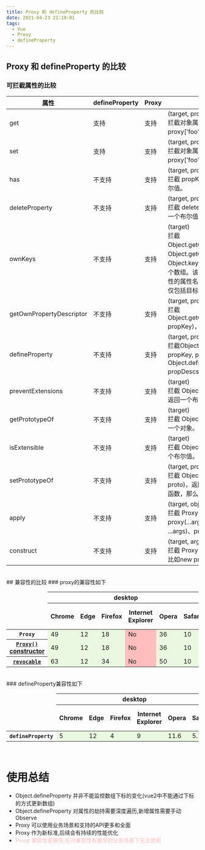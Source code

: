 ```yaml
---
title: Proxy 和 defineProperty 的比较
date: 2021-04-23 21:19:01
tags: 
  - Vue
  - Proxy
  - defineProperty
---
```


## Proxy 和 defineProperty 的比较

### 可拦截属性的比较
| 属性        | defineProperty | Proxy    | 描述      |
| ----------- | ----------- | ----------- | --------- |
| get         | 支持        | 支持        | (target, propKey, receiver)<br/>拦截对象属性的读取，比如 proxy.foo 和proxy['foo']。 |
| set         | 支持        | 支持        | (target, propKey, value, receiver)<br/>拦截对象属性的设置，比如proxy.foo = v 或 proxy['foo'] = v，返回一个布尔值。 |
| has         | 不支持      | 支持        | (target, propKey)<br/>拦截 propKey in proxy 的操作，返回一个布尔值。 |
| deleteProperty | 不支持   | 支持        | (target, propKey)<br/>拦截 delete proxy[propKey] 的操作，返回一个布尔值。 |
| ownKeys     | 不支持      | 支持        | (target)<br/>拦截Object.getOwnPropertyNames(proxy)、Object.getOwnPropertySymbols(proxy)、Object.keys(proxy)、for...in循环，返回一个数组。该方法返回目标对象所有自身的属性的属性名，而 Object.keys() 的返回结果仅包括目标对象自身的可遍历属性。 |
| getOwnPropertyDescriptor | 不支持      | 支持        | (target, propKey)<br/>拦截Object.getOwnPropertyDescriptor(proxy, propKey)，返回属性的描述对象。 |
| defineProperty | 不支持      | 支持        | (target, propKey, propDesc)<br/>拦截Object.defineProperty(proxy, propKey, propDesc）、Object.defineProperties(proxy, propDescs)，返回一个布尔值。 |
| preventExtensions | 不支持      | 支持        | (target)<br/>拦截 Object.preventExtensions(proxy)，返回一个布尔值。 |
| getPrototypeOf | 不支持      | 支持        | (target)<br/>拦截 Object.getPrototypeOf(proxy)，返回一个对象。 |
| isExtensible   | 不支持      | 支持        | (target)<br/>拦截 Object.isExtensible(proxy)，返回一个布尔值。 |
| setPrototypeOf | 不支持      | 支持        | (target, proto)<br/>拦截 Object.setPrototypeOf(proxy, proto)，返回一个布尔值。如果目标对象是函数，那么还有两种额外操作可以拦截。 |
| apply          | 不支持      | 支持        | (target, object, args)<br/>拦截 Proxy 实例作为函数调用的操作，比如proxy(...args)、proxy.call(object, ...args)、proxy.apply(...)。 |
| construct      | 不支持      | 支持        | (target, args)<br/>拦截 Proxy 实例作为构造函数调用的操作，比如new proxy(...args)。 |

<br />
## 兼容性的比较
<style type="text/css">
	.bc-table-web .bc-browser-name, .bc-table-web .bc-level-yes, .bc-table-web .bc-level-no, .bc-history-link, abbr.only-icon {
		display: none
	}
	.bc-supports-yes {
		background-color: #ebf8e1;
	}
	.bc-supports-no {
		background-color: #ffbdbd;
	}
</style>
### proxy的兼容性如下
<table class="bc-table bc-table-web"><thead><tr class="bc-platforms"><td></td><th class="bc-platform-desktop" colspan="6"><span>desktop</span></th><th class="bc-platform-mobile" colspan="6"><span>mobile</span></th><th class="bc-platform-server" colspan="1"><span>server</span></th></tr><tr class="bc-browsers"><td></td><th class="bc-browser-chrome"><span class="bc-head-txt-label bc-head-icon-chrome">Chrome</span></th><th class="bc-browser-edge"><span class="bc-head-txt-label bc-head-icon-edge">Edge</span></th><th class="bc-browser-firefox"><span class="bc-head-txt-label bc-head-icon-firefox">Firefox</span></th><th class="bc-browser-ie"><span class="bc-head-txt-label bc-head-icon-ie">Internet Explorer</span></th><th class="bc-browser-opera"><span class="bc-head-txt-label bc-head-icon-opera">Opera</span></th><th class="bc-browser-safari"><span class="bc-head-txt-label bc-head-icon-safari">Safari</span></th><th class="bc-browser-webview_android"><span class="bc-head-txt-label bc-head-icon-webview_android">WebView Android</span></th><th class="bc-browser-chrome_android"><span class="bc-head-txt-label bc-head-icon-chrome_android">Chrome Android</span></th><th class="bc-browser-firefox_android"><span class="bc-head-txt-label bc-head-icon-firefox_android">Firefox for Android</span></th><th class="bc-browser-opera_android"><span class="bc-head-txt-label bc-head-icon-opera_android">Opera Android</span></th><th class="bc-browser-safari_ios"><span class="bc-head-txt-label bc-head-icon-safari_ios">Safari on iOS</span></th><th class="bc-browser-samsunginternet_android"><span class="bc-head-txt-label bc-head-icon-samsunginternet_android">Samsung Internet</span></th><th class="bc-browser-nodejs"><span class="bc-head-txt-label bc-head-icon-nodejs">Node.js</span></th></tr></thead><tbody><tr><th scope="row"><div class="bc-table-row-header"><code>Proxy</code></div></th><td class="bc-browser-chrome bc-supports-yes " aria-expanded="false" title="Released 2016-03-02"><span class="bc-browser-name">Chrome</span><abbr class="bc-level-yes only-icon" title="Full support"><span>Full support</span></abbr>49<div class="bc-icons"></div></td><td class="bc-browser-edge bc-supports-yes " aria-expanded="false" title="Released 2015-07-28"><span class="bc-browser-name">Edge</span><abbr class="bc-level-yes only-icon" title="Full support"><span>Full support</span></abbr>12<div class="bc-icons"></div></td><td class="bc-browser-firefox bc-supports-yes " aria-expanded="false" title="Released 2013-01-08"><span class="bc-browser-name">Firefox</span><abbr class="bc-level-yes only-icon" title="Full support"><span>Full support</span></abbr>18<div class="bc-icons"></div></td><td class="bc-browser-ie bc-supports-no " aria-expanded="false"><span class="bc-browser-name">Internet Explorer</span><abbr class="bc-level-no only-icon" title="No support"><span>No support</span></abbr>No<div class="bc-icons"></div></td><td class="bc-browser-opera bc-supports-yes " aria-expanded="false" title="Released 2016-03-15"><span class="bc-browser-name">Opera</span><abbr class="bc-level-yes only-icon" title="Full support"><span>Full support</span></abbr>36<div class="bc-icons"></div></td><td class="bc-browser-safari bc-supports-yes " aria-expanded="false" title="Released 2016-09-20"><span class="bc-browser-name">Safari</span><abbr class="bc-level-yes only-icon" title="Full support"><span>Full support</span></abbr>10<div class="bc-icons"></div></td><td class="bc-browser-webview_android bc-supports-yes " aria-expanded="false" title="Released 2016-03-09"><span class="bc-browser-name">WebView Android</span><abbr class="bc-level-yes only-icon" title="Full support"><span>Full support</span></abbr>49<div class="bc-icons"></div></td><td class="bc-browser-chrome_android bc-supports-yes " aria-expanded="false" title="Released 2016-03-09"><span class="bc-browser-name">Chrome Android</span><abbr class="bc-level-yes only-icon" title="Full support"><span>Full support</span></abbr>49<div class="bc-icons"></div></td><td class="bc-browser-firefox_android bc-supports-yes " aria-expanded="false" title="Released 2013-01-08"><span class="bc-browser-name">Firefox for Android</span><abbr class="bc-level-yes only-icon" title="Full support"><span>Full support</span></abbr>18<div class="bc-icons"></div></td><td class="bc-browser-opera_android bc-supports-yes " aria-expanded="false" title="Released 2016-03-31"><span class="bc-browser-name">Opera Android</span><abbr class="bc-level-yes only-icon" title="Full support"><span>Full support</span></abbr>36<div class="bc-icons"></div></td><td class="bc-browser-safari_ios bc-supports-yes " aria-expanded="false" title="Released 2016-09-13"><span class="bc-browser-name">Safari on iOS</span><abbr class="bc-level-yes only-icon" title="Full support"><span>Full support</span></abbr>10<div class="bc-icons"></div></td><td class="bc-browser-samsunginternet_android bc-supports-yes " aria-expanded="false" title="Released 2016-12-15"><span class="bc-browser-name">Samsung Internet</span><abbr class="bc-level-yes only-icon" title="Full support"><span>Full support</span></abbr>5.0<div class="bc-icons"></div></td><td class="bc-browser-nodejs bc-supports-yes " aria-expanded="false" title="Released 2016-04-26"><span class="bc-browser-name">Node.js</span><abbr class="bc-level-yes only-icon" title="Full support"><span>Full support</span></abbr>6.0.0<div class="bc-icons"></div></td></tr><tr><th scope="row"><a href="/en-US/docs/Web/JavaScript/Reference/Global_Objects/Proxy/Proxy" class="bc-table-row-header"><span><code>Proxy()</code> constructor</span></a></th><td class="bc-browser-chrome bc-supports-yes " aria-expanded="false" title="Released 2016-03-02"><span class="bc-browser-name">Chrome</span><abbr class="bc-level-yes only-icon" title="Full support"><span>Full support</span></abbr>49<div class="bc-icons"></div></td><td class="bc-browser-edge bc-supports-yes " aria-expanded="false" title="Released 2015-07-28"><span class="bc-browser-name">Edge</span><abbr class="bc-level-yes only-icon" title="Full support"><span>Full support</span></abbr>12<div class="bc-icons"></div></td><td class="bc-browser-firefox bc-supports-yes " aria-expanded="false" title="Released 2013-01-08"><span class="bc-browser-name">Firefox</span><abbr class="bc-level-yes only-icon" title="Full support"><span>Full support</span></abbr>18<div class="bc-icons"></div></td><td class="bc-browser-ie bc-supports-no " aria-expanded="false"><span class="bc-browser-name">Internet Explorer</span><abbr class="bc-level-no only-icon" title="No support"><span>No support</span></abbr>No<div class="bc-icons"></div></td><td class="bc-browser-opera bc-supports-yes " aria-expanded="false" title="Released 2016-03-15"><span class="bc-browser-name">Opera</span><abbr class="bc-level-yes only-icon" title="Full support"><span>Full support</span></abbr>36<div class="bc-icons"></div></td><td class="bc-browser-safari bc-supports-yes " aria-expanded="false" title="Released 2016-09-20"><span class="bc-browser-name">Safari</span><abbr class="bc-level-yes only-icon" title="Full support"><span>Full support</span></abbr>10<div class="bc-icons"></div></td><td class="bc-browser-webview_android bc-supports-yes " aria-expanded="false" title="Released 2016-03-09"><span class="bc-browser-name">WebView Android</span><abbr class="bc-level-yes only-icon" title="Full support"><span>Full support</span></abbr>49<div class="bc-icons"></div></td><td class="bc-browser-chrome_android bc-supports-yes " aria-expanded="false" title="Released 2016-03-09"><span class="bc-browser-name">Chrome Android</span><abbr class="bc-level-yes only-icon" title="Full support"><span>Full support</span></abbr>49<div class="bc-icons"></div></td><td class="bc-browser-firefox_android bc-supports-yes " aria-expanded="false" title="Released 2013-01-08"><span class="bc-browser-name">Firefox for Android</span><abbr class="bc-level-yes only-icon" title="Full support"><span>Full support</span></abbr>18<div class="bc-icons"></div></td><td class="bc-browser-opera_android bc-supports-yes " aria-expanded="false" title="Released 2016-03-31"><span class="bc-browser-name">Opera Android</span><abbr class="bc-level-yes only-icon" title="Full support"><span>Full support</span></abbr>36<div class="bc-icons"></div></td><td class="bc-browser-safari_ios bc-supports-yes " aria-expanded="false" title="Released 2016-09-13"><span class="bc-browser-name">Safari on iOS</span><abbr class="bc-level-yes only-icon" title="Full support"><span>Full support</span></abbr>10<div class="bc-icons"></div></td><td class="bc-browser-samsunginternet_android bc-supports-yes " aria-expanded="false" title="Released 2016-12-15"><span class="bc-browser-name">Samsung Internet</span><abbr class="bc-level-yes only-icon" title="Full support"><span>Full support</span></abbr>5.0<div class="bc-icons"></div></td><td class="bc-browser-nodejs bc-supports-yes " aria-expanded="false" title="Released 2016-04-26"><span class="bc-browser-name">Node.js</span><abbr class="bc-level-yes only-icon" title="Full support"><span>Full support</span></abbr>6.0.0<div class="bc-icons"></div></td></tr><tr><th scope="row"><a href="/en-US/docs/Web/JavaScript/Reference/Global_Objects/Proxy/revocable" class="bc-table-row-header"><code>revocable</code></a></th><td class="bc-browser-chrome bc-supports-yes " aria-expanded="false" title="Released 2017-12-06"><span class="bc-browser-name">Chrome</span><abbr class="bc-level-yes only-icon" title="Full support"><span>Full support</span></abbr>63<div class="bc-icons"></div></td><td class="bc-browser-edge bc-supports-yes " aria-expanded="false" title="Released 2015-07-28"><span class="bc-browser-name">Edge</span><abbr class="bc-level-yes only-icon" title="Full support"><span>Full support</span></abbr>12<div class="bc-icons"></div></td><td class="bc-browser-firefox bc-supports-yes " aria-expanded="false" title="Released 2014-12-01"><span class="bc-browser-name">Firefox</span><abbr class="bc-level-yes only-icon" title="Full support"><span>Full support</span></abbr>34<div class="bc-icons"></div></td><td class="bc-browser-ie bc-supports-no " aria-expanded="false"><span class="bc-browser-name">Internet Explorer</span><abbr class="bc-level-no only-icon" title="No support"><span>No support</span></abbr>No<div class="bc-icons"></div></td><td class="bc-browser-opera bc-supports-yes " aria-expanded="false" title="Released 2018-01-04"><span class="bc-browser-name">Opera</span><abbr class="bc-level-yes only-icon" title="Full support"><span>Full support</span></abbr>50<div class="bc-icons"></div></td><td class="bc-browser-safari bc-supports-yes " aria-expanded="false" title="Released 2016-09-20"><span class="bc-browser-name">Safari</span><abbr class="bc-level-yes only-icon" title="Full support"><span>Full support</span></abbr>10<div class="bc-icons"></div></td><td class="bc-browser-webview_android bc-supports-yes " aria-expanded="false" title="Released 2017-12-05"><span class="bc-browser-name">WebView Android</span><abbr class="bc-level-yes only-icon" title="Full support"><span>Full support</span></abbr>63<div class="bc-icons"></div></td><td class="bc-browser-chrome_android bc-supports-yes " aria-expanded="false" title="Released 2017-12-05"><span class="bc-browser-name">Chrome Android</span><abbr class="bc-level-yes only-icon" title="Full support"><span>Full support</span></abbr>63<div class="bc-icons"></div></td><td class="bc-browser-firefox_android bc-supports-yes " aria-expanded="false" title="Released 2014-12-01"><span class="bc-browser-name">Firefox for Android</span><abbr class="bc-level-yes only-icon" title="Full support"><span>Full support</span></abbr>34<div class="bc-icons"></div></td><td class="bc-browser-opera_android bc-supports-yes " aria-expanded="false" title="Released 2018-05-14"><span class="bc-browser-name">Opera Android</span><abbr class="bc-level-yes only-icon" title="Full support"><span>Full support</span></abbr>46<div class="bc-icons"></div></td><td class="bc-browser-safari_ios bc-supports-yes " aria-expanded="false" title="Released 2016-09-13"><span class="bc-browser-name">Safari on iOS</span><abbr class="bc-level-yes only-icon" title="Full support"><span>Full support</span></abbr>10<div class="bc-icons"></div></td><td class="bc-browser-samsunginternet_android bc-supports-yes " aria-expanded="false" title="Released 2018-07-18"><span class="bc-browser-name">Samsung Internet</span><abbr class="bc-level-yes only-icon" title="Full support"><span>Full support</span></abbr>8.0<div class="bc-icons"></div></td><td class="bc-browser-nodejs bc-supports-yes " aria-expanded="false" title="Released 2016-04-26"><span class="bc-browser-name">Node.js</span><abbr class="bc-level-yes only-icon" title="Full support"><span>Full support</span></abbr>6.0.0<div class="bc-icons"></div></td></tr></tbody></table>

<br />
### defineProperty兼容性如下
<table class="bc-table bc-table-web"><thead><tr class="bc-platforms"><td></td><th class="bc-platform-desktop" colspan="6"><span>desktop</span></th><th class="bc-platform-mobile" colspan="6"><span>mobile</span></th><th class="bc-platform-server" colspan="1"><span>server</span></th></tr><tr class="bc-browsers"><td></td><th class="bc-browser-chrome"><span class="bc-head-txt-label bc-head-icon-chrome">Chrome</span></th><th class="bc-browser-edge"><span class="bc-head-txt-label bc-head-icon-edge">Edge</span></th><th class="bc-browser-firefox"><span class="bc-head-txt-label bc-head-icon-firefox">Firefox</span></th><th class="bc-browser-ie"><span class="bc-head-txt-label bc-head-icon-ie">Internet Explorer</span></th><th class="bc-browser-opera"><span class="bc-head-txt-label bc-head-icon-opera">Opera</span></th><th class="bc-browser-safari"><span class="bc-head-txt-label bc-head-icon-safari">Safari</span></th><th class="bc-browser-webview_android"><span class="bc-head-txt-label bc-head-icon-webview_android">WebView Android</span></th><th class="bc-browser-chrome_android"><span class="bc-head-txt-label bc-head-icon-chrome_android">Chrome Android</span></th><th class="bc-browser-firefox_android"><span class="bc-head-txt-label bc-head-icon-firefox_android">Firefox for Android</span></th><th class="bc-browser-opera_android"><span class="bc-head-txt-label bc-head-icon-opera_android">Opera Android</span></th><th class="bc-browser-safari_ios"><span class="bc-head-txt-label bc-head-icon-safari_ios">Safari on iOS</span></th><th class="bc-browser-samsunginternet_android"><span class="bc-head-txt-label bc-head-icon-samsunginternet_android">Samsung Internet</span></th><th class="bc-browser-nodejs"><span class="bc-head-txt-label bc-head-icon-nodejs">Node.js</span></th></tr></thead><tbody><tr><th scope="row"><div class="bc-table-row-header"><code>defineProperty</code></div></th><td class="bc-browser-chrome bc-supports-yes " aria-expanded="false" title="Released 2010-05-25"><span class="bc-browser-name">Chrome</span><abbr class="bc-level-yes only-icon" title="Full support"><span>Full support</span></abbr>5<div class="bc-icons"></div></td><td class="bc-browser-edge bc-supports-yes " aria-expanded="false" title="Released 2015-07-28"><span class="bc-browser-name">Edge</span><abbr class="bc-level-yes only-icon" title="Full support"><span>Full support</span></abbr>12<div class="bc-icons"></div></td><td class="bc-browser-firefox bc-supports-yes " aria-expanded="false" title="Released 2011-03-22"><span class="bc-browser-name">Firefox</span><abbr class="bc-level-yes only-icon" title="Full support"><span>Full support</span></abbr>4<div class="bc-icons"></div></td><td class="bc-browser-ie bc-supports-yes bc-has-history" aria-expanded="false" tabindex="0" title="Released 2011-03-14"><span class="bc-browser-name">Internet Explorer</span><abbr class="bc-level-yes only-icon" title="Full support"><span>Full support</span></abbr>9<div class="bc-icons"></div><button type="button" title="Open implementation notes" class="bc-history-link only-icon "><span>Open</span><i class="ic-history" aria-hidden="true"></i></button></td><td class="bc-browser-opera bc-supports-yes " aria-expanded="false" title="Released 2011-12-06"><span class="bc-browser-name">Opera</span><abbr class="bc-level-yes only-icon" title="Full support"><span>Full support</span></abbr>11.6<div class="bc-icons"></div></td><td class="bc-browser-safari bc-supports-yes bc-has-history" aria-expanded="false" tabindex="0" title="Released 2011-07-20"><span class="bc-browser-name">Safari</span><abbr class="bc-level-yes only-icon" title="Full support"><span>Full support</span></abbr>5.1<div class="bc-icons"><abbr class="only-icon" title="footnote"><span>footnote</span><i class="ic-footnote"></i></abbr></div><button type="button" title="Open implementation notes" class="bc-history-link only-icon "><span>Open</span><i class="ic-history" aria-hidden="true"></i></button></td><td class="bc-browser-webview_android bc-supports-yes " aria-expanded="false" title="Released 2008-09-23"><span class="bc-browser-name">WebView Android</span><abbr class="bc-level-yes only-icon" title="Full support"><span>Full support</span></abbr>1<div class="bc-icons"></div></td><td class="bc-browser-chrome_android bc-supports-yes " aria-expanded="false" title="Released 2012-06-27"><span class="bc-browser-name">Chrome Android</span><abbr class="bc-level-yes only-icon" title="Full support"><span>Full support</span></abbr>18<div class="bc-icons"></div></td><td class="bc-browser-firefox_android bc-supports-yes " aria-expanded="false" title="Released 2011-03-29"><span class="bc-browser-name">Firefox for Android</span><abbr class="bc-level-yes only-icon" title="Full support"><span>Full support</span></abbr>4<div class="bc-icons"></div></td><td class="bc-browser-opera_android bc-supports-yes " aria-expanded="false" title="Released 2012-02-25"><span class="bc-browser-name">Opera Android</span><abbr class="bc-level-yes only-icon" title="Full support"><span>Full support</span></abbr>12<div class="bc-icons"></div></td><td class="bc-browser-safari_ios bc-supports-yes bc-has-history" aria-expanded="false" tabindex="0" title="Released 2012-09-10"><span class="bc-browser-name">Safari on iOS</span><abbr class="bc-level-yes only-icon" title="Full support"><span>Full support</span></abbr>6<div class="bc-icons"><abbr class="only-icon" title="footnote"><span>footnote</span><i class="ic-footnote"></i></abbr></div><button type="button" title="Open implementation notes" class="bc-history-link only-icon "><span>Open</span><i class="ic-history" aria-hidden="true"></i></button></td><td class="bc-browser-samsunginternet_android bc-supports-yes " aria-expanded="false" title="Released 2013-04-27"><span class="bc-browser-name">Samsung Internet</span><abbr class="bc-level-yes only-icon" title="Full support"><span>Full support</span></abbr>1.0<div class="bc-icons"></div></td><td class="bc-browser-nodejs bc-supports-yes " aria-expanded="false" title="Released 2013-03-11"><span class="bc-browser-name">Node.js</span><abbr class="bc-level-yes only-icon" title="Full support"><span>Full support</span></abbr>0.10.0<div class="bc-icons"></div></td></tr></tbody></table>

<br />

# 使用总结
- Object.defineProperty 并非不能监控数组下标的变化(vue2中不能通过下标的方式更新数组)
- Object.defineProperty 对属性的劫持需要深度遍历,新增属性需要手动Observe
- Proxy 可以使用业务场景和支持的API更多和全面
- Proxy 作为新标准,后续会有持续的性能优化
- <span style="color: #ffbdbd">Proxy 兼容性是硬伤,在对兼容性有要求的业务场景下无法使用</span>
